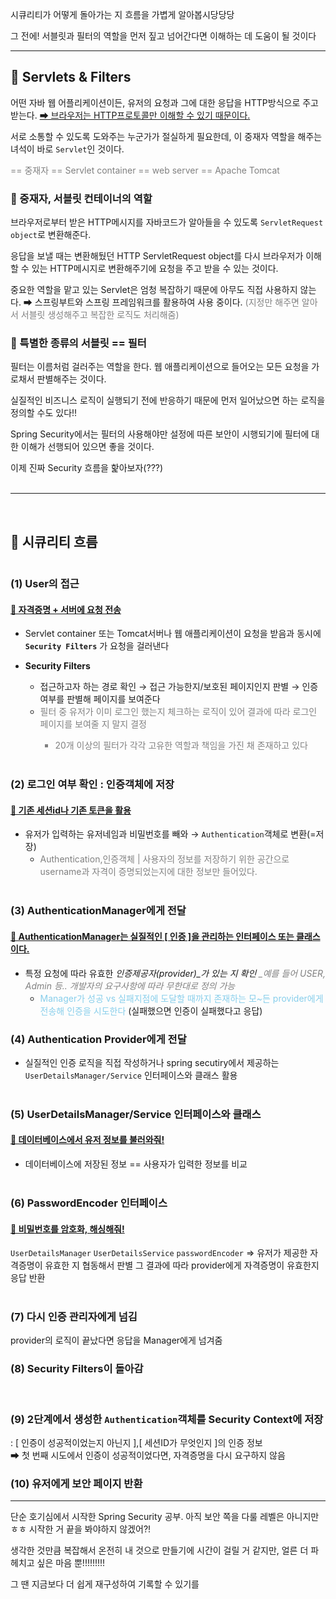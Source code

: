 <p>시큐리티가 어떻게 돌아가는 지
흐름을 가볍게 알아봅시당당당</p>
<p>그 전에!
서블릿과 필터의 역할을 먼저 짚고 넘어간다면
이해하는 데 도움이 될 것이다</p>
<hr />
<h2 id="🧐-servlets--filters">🧐 Servlets &amp; Filters</h2>
<p><img alt="" src="https://velog.velcdn.com/images/juuunie/post/54792183-9c44-4372-9ad6-0f21395bf9ca/image.png" />어떤 자바 웹 어플리케이션이든, 
유저의 요청과 그에 대한 응답을 HTTP방식으로 주고 받는다.
<u>➡ 브라우저는 HTTP프로토콜만 이해할 수 있기 때문이다.</u></p>
<p>서로 소통할 수 있도록 도와주는 누군가가 절실하게 필요한데,
이 중재자 역할을 해주는 녀석이 바로 <code>Servlet</code>인 것이다.</p>
<p><span style="color: gray;">== 중재자 == Servlet container  == web server == Apache Tomcat </span>
<br /></p>
<h3 id="💨-중재자-서블릿-컨테이너의-역할">💨 중재자, 서블릿 컨테이너의 역할</h3>
<p>브라우저로부터 받은 HTTP메시지를 
자바코드가 알아들을 수 있도록
<code>ServletRequest object</code>로 변환해준다.</p>
<p>응답을 보낼 때는 변환해뒀던 HTTP ServletRequest object를 
다시 브라우저가 이해할 수 있는 HTTP메시지로 변환해주기에
요청을 주고 받을 수 있는 것이다.</p>
<p>중요한 역할을 맡고 있는 Servlet은 
엄청 복잡하기 때문에 아무도 직접 사용하지 않는다.
➡ 스프링부트와 스프링 프레임워크를 활용하여 사용 중이다.
<span style="color: gray;">(지정만 해주면 알아서 서블릿 생성해주고 복잡한 로직도 처리해줌)</span>
<br /></p>
<h3 id="💨-특별한-종류의-서블릿--필터">💨 특별한 종류의 서블릿 == 필터</h3>
<p>필터는 이름처럼 걸러주는 역할을 한다.
웹 애플리케이션으로 들어오는 모든 요청을 가로채서 판별해주는 것이다.</p>
<p>실질적인 비즈니스 로직이 실행되기 전에 반응하기 때문에
먼저 일어났으면 하는 로직을 정의할 수도 있다!!</p>
<p>Spring Security에서는 필터의 사용해야만 설정에 따른 보안이 시행되기에
필터에 대한 이해가 선행되어 있으면 좋을 것이다.</p>
<p>이제 진짜 Security 흐름을 핥아보자(???)
<br /><br /></p>
<hr />
<br />

<h2 id="🧐-시큐리티-흐름">🧐 시큐리티 흐름</h2>
<p><img alt="" src="https://velog.velcdn.com/images/juuunie/post/74e15eb2-3554-4bb9-b663-52ce56d4363b/image.png" /></p>
<h3 id="1-user의-접근">(1) User의 접근</h3>
<h4 id="u📍-자격증명--서버에-요청-전송u"><u>📍 자격증명 + 서버에 요청 전송</u></h4>
<ul>
<li><p>Servlet container 또는 Tomcat서버나 웹 애플리케이션이 
요청을 받음과 동시에 <strong><code>Security Filters</code></strong> 가 요청을 걸러낸다<img alt="" src="https://velog.velcdn.com/images/juuunie/post/214bb4ca-b418-49db-87a4-f85aee0326b5/image.png" /></p>
</li>
<li><p><strong>Security Filters</strong></p>
<ul>
<li>접근하고자 하는 경로 확인 → 접근 가능한지/보호된 페이지인지 판별 
 → 인증 여부를 판별해 페이지를 보여준다</li>
<li><span style="color: gray;">필터 중 유저가 이미 로그인 했는지 체크하는 로직이 있어 결과에 따라 로그인 페이지를 보여줄 지 말지 결정<ul>
<li><span style="color: gray;">20개 이상의 필터가 각각 고유한 역할과 책임을 가진 채 존재하고 있다</span><img alt="" src="https://velog.velcdn.com/images/juuunie/post/4d0170a2-dfb5-496e-82bf-437104d31956/image.png" />
<br /><br /></li>
</ul>
</li>
</ul>
</li>
</ul>
<h3 id="2-로그인-여부-확인--인증객체에-저장">(2) 로그인 여부 확인 : 인증객체에 저장</h3>
<h4 id="u📍-기존-세션id나-기존-토큰을-활용u"><u>📍 기존 세션id나 기존 토큰을 활용</u></h4>
<ul>
<li>유저가 입력하는 유저네임과 비밀번호를 빼와 → <code>Authentication</code>객체로 변환(=저장)<ul>
<li><span style="color: gray;">Authentication,인증객체  |  사용자의 정보를 저장하기 위한 공간으로 
username과 자격이 증명되었는지에 대한 정보만 들어있다.</span>
<br /><br />

</li>
</ul>
</li>
</ul>
<h3 id="3-authenticationmanager에게-전달">(3) AuthenticationManager에게 전달</h3>
<h4 id="u📍-authenticationmanager는-실질적인--인증-을-관리하는-인터페이스--또는-클래스이다u"><u>📍 AuthenticationManager는 실질적인 [ 인증 ]을 관리하는 인터페이스  또는 클래스이다.</u></h4>
<ul>
<li>특정 요청에 따라 유효한 <em>인증제공자(provider)_가 있는 지 확인 
<span style="color: gray;"> _예를 들어 USER, Admin 등.. 개발자의 요구사항에 따라 무한대로 정의 가능</em> </span> <ul>
<li><span style="color: skyblue;">Manager가 성공 vs 실패지점에 도달할 때까지 존재하는 모~든 provider에게 전송해 인증을 시도한다 </span> (실패했으면 인증이 실패했다고 응답)<br />

</li>
</ul>
</li>
</ul>
<h3 id="4-authentication-provider에게-전달">(4) Authentication Provider에게 전달</h3>
<ul>
<li>실질적인 인증 로직을 직접 작성하거나 spring secutiry에서 제공하는 <code>UserDetailsManager/Service</code> 인터페이스와 클래스 활용
<br /><br /></li>
</ul>
<h3 id="5-userdetailsmanagerservice-인터페이스와-클래스">(5) UserDetailsManager/Service 인터페이스와 클래스</h3>
<h4 id="u📍-데이터베이스에서-유저-정보를-불러와줘u"><u>📍 데이터베이스에서 유저 정보를 불러와줘!</u></h4>
<ul>
<li>데이터베이스에 저장된 정보 == 사용자가 입력한 정보를 비교
<br /><br /></li>
</ul>
<h3 id="6-passwordencoder-인터페이스">(6) PasswordEncoder 인터페이스</h3>
<h4 id="u📍-비밀번호를-암호화-해싱해줘u"><u>📍 비밀번호를 암호화, 해싱해줘!</u></h4>
<p> <code>UserDetailsManager</code> <code>UserDetailsService</code> <code>passwordEncoder</code> 
⇒ 유저가 제공한 자격증명이 유효한 지 협동해서 판별
  그 결과에 따라 provider에게 자격증명이 유효한지 응답 반환
  <br /><br /></p>
<h3 id="7-다시-인증-관리자에게-넘김">(7) 다시 인증 관리자에게 넘김</h3>
<p>provider의 로직이 끝났다면 응답을 Manager에게 넘겨줌
<br /></p>
<h3 id="8-security-filters이-돌아감">(8) Security Filters이 돌아감</h3>
<br />

<h3 id="9-2단계에서-생성한-authentication객체를-security-context에-저장">(9) 2단계에서 생성한 <code>Authentication</code>객체를 Security Context에 저장</h3>
<p> : [ 인증이 성공적이었는지 아닌지 ],[ 세션ID가 무엇인지 ]의 인증 정보<br />     ➡ 첫 번째 시도에서 인증이 성공적이었다면,  자격증명을 다시 요구하지 않음
  <br /></p>
<h3 id="10-유저에게-보안-페이지-반환">(10) 유저에게 보안 페이지 반환</h3>
<hr />
<p>  단순 호기심에서 시작한 Spring Security 공부.
  아직 보안 쪽을 다룰 레벨은 아니지만 ㅎㅎ
  시작한 거 끝을 봐야하지 않겠어?!</p>
<p>  생각한  것만큼 복잡해서
  온전히 내 것으로 만들기에 시간이 걸릴 거 같지만,
  얼른 더 파헤치고 싶은 마음 뿐!!!!!!!!!</p>
<p>  그 땐 지금보다 더 쉽게 재구성하여 기록할 수 있기를 </p>